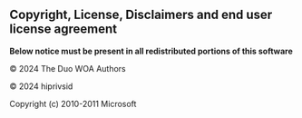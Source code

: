 ## Copyright, License, Disclaimers and end user license agreement

**Below notice must be present in all redistributed portions of this software**

© 2024 The Duo WOA Authors

© 2024 hiprivsid

Copyright (c) 2010-2011 Microsoft 
